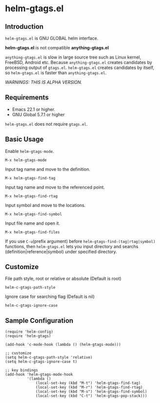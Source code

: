 helm-gtags.el
==================

Introduction
------------
`helm-gtags.el` is GNU GLOBAL helm interface.

**helm-gtags.el** is not compatible **anything-gtags.el**

`anything-gtags.el` is slow in large source tree such as Linux kernel,
FreeBSD, Android etc. Because `anything-gtags.el` creates candidates
by processing output of `gtags.el`. `helm-gtags.el` creates candidates
by itself, so `helm-gtags.el` is faster than `anything-gtags.el`.

*WARNINGS: THIS IS ALPHA VERSION.*


Requirements
------------
* Emacs 22.1 or higher.
* GNU Global 5.7.1 or higher

`helm-gtags.el` does not require `gtags.el`.


Basic Usage
-----------

Enable `helm-gtags-mode`.

    M-x helm-gtags-mode

Input tag name and move to the definition.

    M-x helm-gtags-find-tag

Input tag name and move to the referenced point.

    M-x helm-gtags-find-rtag

Input symbol and move to the locations.

    M-x helm-gtags-find-symbol

Input file name and open it.

    M-x helm-gtags-find-files

If you use `C-u`(prefix argument) before `helm-gtags-find-(tag|rtag|symbol)` functions,
then `helm-gtags.el` lets you input directory and searchs
(definition|reference|symbol) under specified directory.

Customize
---------

File path style, root or relative or absolute (Default is root)

    helm-c-gtags-path-style

Ignore case for searching flag (Default is nil)

    helm-c-gtags-ignore-case


Sample Configuration
--------------------

    (require 'helm-config)
    (require 'helm-gtags)

    (add-hook 'c-mode-hook (lambda () (helm-gtags-mode)))

    ;; customize
    (setq helm-c-gtags-path-style 'relative)
    (setq helm-c-gtags-ignore-case t)

    ;; key bindings
    (add-hook 'helm-gtags-mode-hook
              '(lambda ()
                  (local-set-key (kbd "M-t") 'helm-gtags-find-tag)
                  (local-set-key (kbd "M-r") 'helm-gtags-find-rtag)
                  (local-set-key (kbd "M-s") 'helm-gtags-find-symbol)
                  (local-set-key (kbd "C-t") 'helm-gtags-pop-stack)))
